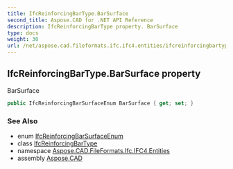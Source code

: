 ```yaml
---
title: IfcReinforcingBarType.BarSurface
second_title: Aspose.CAD for .NET API Reference
description: IfcReinforcingBarType property. BarSurface
type: docs
weight: 30
url: /net/aspose.cad.fileformats.ifc.ifc4.entities/ifcreinforcingbartype/barsurface/
---
```

## IfcReinforcingBarType.BarSurface property

BarSurface

```csharp
public IfcReinforcingBarSurfaceEnum BarSurface { get; set; }
```

### See Also

* enum [IfcReinforcingBarSurfaceEnum](../../../aspose.cad.fileformats.ifc.ifc4.types/ifcreinforcingbarsurfaceenum/)
* class [IfcReinforcingBarType](../)
* namespace [Aspose.CAD.FileFormats.Ifc.IFC4.Entities](../../ifcreinforcingbartype/)
* assembly [Aspose.CAD](../../../)


